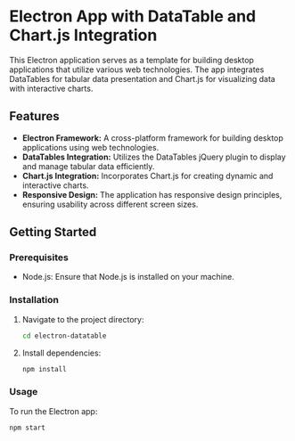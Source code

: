 # Electron App with DataTable and Chart.js Integration

This Electron application serves as a template for building desktop applications that utilize various web technologies. The app integrates DataTables for tabular data presentation and Chart.js for visualizing data with interactive charts.

## Features

- **Electron Framework:** A cross-platform framework for building desktop applications using web technologies.
- **DataTables Integration:** Utilizes the DataTables jQuery plugin to display and manage tabular data efficiently.
- **Chart.js Integration:** Incorporates Chart.js for creating dynamic and interactive charts.
- **Responsive Design:** The application has responsive design principles, ensuring usability across different screen sizes.

## Getting Started

### Prerequisites

- Node.js: Ensure that Node.js is installed on your machine.

### Installation


1. Navigate to the project directory:

    ```bash
    cd electron-datatable
    ```

3. Install dependencies:

    ```bash
    npm install
    ```

### Usage

To run the Electron app:

```bash
npm start
